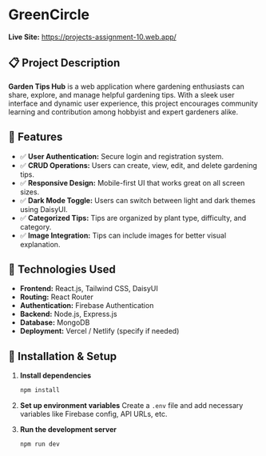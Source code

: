 # GreenCircle

**Live Site:** https://projects-assignment-10.web.app/

## 📋 Project Description

**Garden Tips Hub** is a web application where gardening enthusiasts can share, explore, and manage helpful gardening tips. With a sleek user interface and dynamic user experience, this project encourages community learning and contribution among hobbyist and expert gardeners alike.

## 🚀 Features

- ✅ **User Authentication:** Secure login and registration system.
- ✅ **CRUD Operations:** Users can create, view, edit, and delete gardening tips.
- ✅ **Responsive Design:** Mobile-first UI that works great on all screen sizes.
- ✅ **Dark Mode Toggle:** Users can switch between light and dark themes using DaisyUI.
- ✅ **Categorized Tips:** Tips are organized by plant type, difficulty, and category.
- ✅ **Image Integration:** Tips can include images for better visual explanation.

## 💪 Technologies Used

- **Frontend:** React.js, Tailwind CSS, DaisyUI
- **Routing:** React Router
- **Authentication:** Firebase Authentication
- **Backend:** Node.js, Express.js
- **Database:** MongoDB
- **Deployment:** Vercel / Netlify (specify if needed)

## 📆 Installation & Setup

1. **Install dependencies**

   ```bash
   npm install
   ```

2. **Set up environment variables**
   Create a `.env` file and add necessary variables like Firebase config, API URLs, etc.

3. **Run the development server**

   ```bash
   npm run dev
   ```
